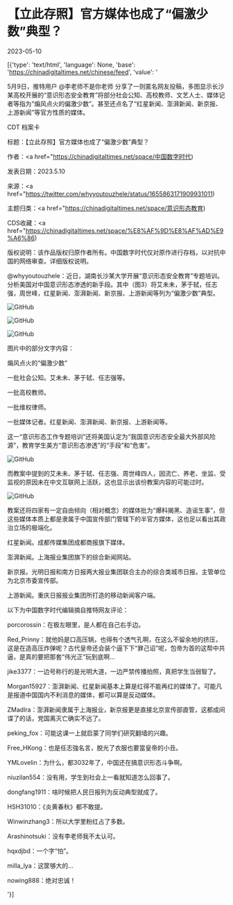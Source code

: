 # 【立此存照】官方媒体也成了“偏激少数”典型？

2023-05-10

[{'type': 'text/html', 'language': None, 'base': 'https://chinadigitaltimes.net/chinese/feed', 'value': '

5月9日，推特用户 @李老师不是你老师 分享了一则匿名网友投稿，多图显示长沙某高校开展的“意识形态安全教育”将部分社会公知、高校教师、文艺人士、媒体记者等指为“煽风点火的偏激少数”。甚至还点名了“红星新闻、澎湃新闻、新京报、上游新闻”等官方性质的媒体。



CDT 档案卡

标题：【立此存照】官方媒体也成了“偏激少数”典型？

作者：<a href="https://chinadigitaltimes.net/space/中国数字时代)

发表日期：2023.5.10

来源：<a href="https://twitter.com/whyyoutouzhele/status/1655863171909931011)

主题归类：<a href="https://chinadigitaltimes.net/space/意识形态教育)

CDS收藏：<a href="https://chinadigitaltimes.net/space/%E8%AF%9D%E8%AF%AD%E9%A6%86)

版权说明：该作品版权归原作者所有。中国数字时代仅对原作进行存档，以对抗中国的网络审查。详细版权说明。







@whyyoutouzhele：近日，湖南长沙某大学开展“意识形态安全教育”专题培训。分析美国对中国意识形态渗透的新手段。其中（图3）将艾未未，茅于轼，任志强，周世峰，红星新闻、澎湃新闻、新京报、上游新闻等列为“偏激少数”典型。

![GitHub](https://chinadigitaltimes.net/chinese/files/2023/05/image-1683714858569.png)

![GitHub](https://chinadigitaltimes.net/chinese/files/2023/05/image-1683714872503.png)

![GitHub](https://chinadigitaltimes.net/chinese/files/2023/05/image-1683714880747.png)



图片中的部分文字内容：



煽风点火的“偏激少数”



一批社会公知。艾未未、茅于轼、任志强等。

一批高校教师。

一批维权律师。

一批媒体记者。红星新闻、澎湃新闻、新京报、上游新闻等。





这一“意识形态工作专题培训”还将美国认定为“我国意识形态安全最大外部风险源”，教育学生美方“意识形态渗透”的“手段”和“危害”。



![GitHub](https://chinadigitaltimes.net/chinese/files/2023/05/image-1683714865527.png)



而教案中提到的艾未未、茅于轼、任志强、周世峰四人，因流亡、养老、坐监、受监视的原因未在中文互联网上活跃，这也显示出该份教案内容的可能过时。

![GitHub](https://chinadigitaltimes.net/chinese/files/2023/05/image-1683717104420.png)

教案还将四家有一定自由倾向（相对概念）的媒体批为“爆料揭黑、造谣生事”，但这些媒体本质上都是隶属于中国宣传部门管辖下的半官方媒体，这也足以看出其政治立场的极端化。



红星新闻。成都传媒集团成都商报旗下媒体。

澎湃新闻。上海报业集团旗下的综合新闻网站。

新京报。光明日报和南方日报两大报业集团联合主办的综合类城市日报。主管单位为北京市委宣传部。

上游新闻。重庆日报报业集团所打造的移动新闻客户端。



以下为中国数字时代编辑摘自推特网友评论：



porcorossin：在极左眼里，是人都在自己右手边。

Red_Prinny：就他妈是口高压锅，也得有个透气孔啊，在这么不留余地的挤压，这是在造高压炸弹呢？古代皇帝还会装个逼下下“罪己诏”呢，包帝为首的这帮中共逼，是真的要把那套“伟光正”玩到底啊…

jike3377：一边号称行的是光明大道，一边严禁传播拍照，真把学生当弱智了。

Morgan15927：澎湃新闻、红星新闻基本上算是红得不能再红的媒体了。可能凡是报道中国国内不利消息的媒体，都可以算是反动媒体。

ZMadlra：澎湃新闻隶属于上海报业，新京报更是直接北京宣传部直管，这都成间谍了的话，党国离灭亡确实不远了。

peking_fox：可能这课一上就启蒙了同学们研究翻墙的兴趣。

Free_HKong：也是任志強名言，脫光了衣服也要當皇帝的小丑。

YMLovelin：为什么，都3032年了，中国还在搞意识形态斗争啊。

niuzilan554：没有用，学生到社会上一看就知道怎么回事了。

dongfang1911：啥时候把人民日报列为反动典型就成了。

HSH31010：《炎黄春秋》都不敢提。

Winwinzhang3：所以大学里粉红占了多数。

Arashinotsuki：没有李老师我不太认可。

hqxdjbd：一个字“怕”。

milla_lya：这筐够大的…

nowing888：绝对忠诚！

'}]